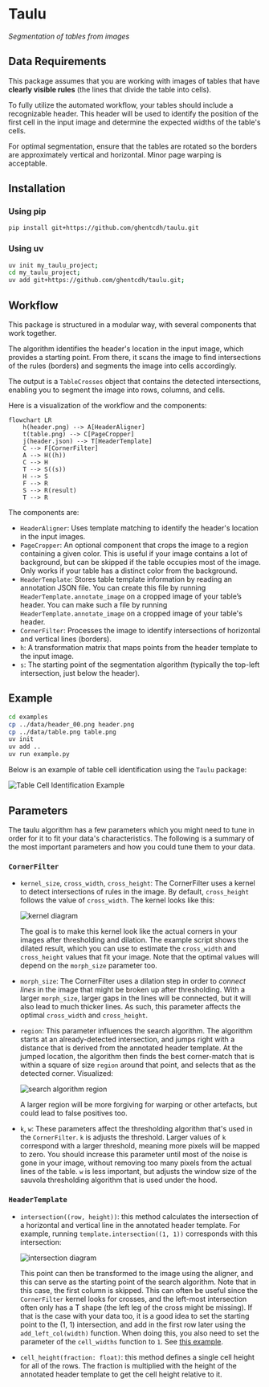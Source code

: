 # Taulu
_Segmentation of tables from images_

## Data Requirements 

This package assumes that you are working with images of tables that have **clearly visible rules** (the lines that divide the table into cells).

To fully utilize the automated workflow, your tables should include a recognizable header. This header will be used to identify the position of the first cell in the input image and determine the expected widths of the table's cells.

For optimal segmentation, ensure that the tables are rotated so the borders are approximately vertical and horizontal. Minor page warping is acceptable.


## Installation

### Using pip
```sh
pip install git+https://github.com/ghentcdh/taulu.git
```

### Using uv
```sh
uv init my_taulu_project;
cd my_taulu_project;
uv add git+https://github.com/ghentcdh/taulu.git;
```


## Workflow

This package is structured in a modular way, with several components that work together.

The algorithm identifies the header's location in the input image, which provides a starting point. From there, it scans the image to find intersections of the rules (borders) and segments the image into cells accordingly.

The output is a `TableCrosses` object that contains the detected intersections, enabling you to segment the image into rows, columns, and cells.

Here is a visualization of the workflow and the components:

```mermaid
flowchart LR
    h(header.png) --> A[HeaderAligner]
    t(table.png) --> C[PageCropper]
    j(header.json) --> T[HeaderTemplate]
    C --> F[CornerFilter]
    A --> H((h))
    C --> H
    T --> S((s))
    H --> S
    F --> R
    S --> R(result)
    T --> R
```

The components are:

- `HeaderAligner`: Uses template matching to identify the header's location in the input images.
- `PageCropper`: An optional component that crops the image to a region containing a given color. This is useful if your image contains a lot of background, but can be skipped if the table occupies most of the image. Only works if your table has a distinct color from the background.
- `HeaderTemplate`: Stores table template information by reading an annotation JSON file. You can create this file by running `HeaderTemplate.annotate_image` on a cropped image of your table’s header.
You can make such a file by running `HeaderTemplate.annotate_image` on a cropped image of your table's header.
- `CornerFilter`: Processes the image to identify intersections of horizontal and vertical lines (borders).
- `h`: A transformation matrix that maps points from the header template to the input image.
- `s`: The starting point of the segmentation algorithm (typically the top-left intersection, just below the header).

## Example

```bash
cd examples
cp ../data/header_00.png header.png
cp ../data/table.png table.png
uv init
uv add ..
uv run example.py 
```
Below is an example of table cell identification using the `Taulu` package:

![Table Cell Identification Example](examples/table_cell_identification_example.jpg)

## Parameters

The taulu algorithm has a few parameters which you might need to tune in order for it to fit your data's characteristics.
The following is a summary of the most important parameters and how you could tune them to your data.

### `CornerFilter`

- `kernel_size`, `cross_width`, `cross_height`: The CornerFilter uses a kernel to detect intersections of rules in the image. By default, `cross_height` follows the value of `cross_width`. The kernel looks like this:

  ![kernel diagram](./data/kernel.svg)

  The goal is to make this kernel look like the actual corners in your images after thresholding and dilation. The example script shows the dilated result, which you can use to estimate the `cross_width` and `cross_height` values that fit your image.
  Note that the optimal values will depend on the `morph_size` parameter too.
- `morph_size`: The CornerFilter uses a dilation step in order to _connect lines_ in the image that might be broken up after thresholding. With a larger `morph_size`, larger gaps in the lines will be connected, but it will also lead to much thicker lines. As such, this parameter affects the optimal `cross_width` and `cross_height`.
- `region`: This parameter influences the search algorithm. The algorithm starts at an already-detected intersection, and jumps right with a distance that is derived from the annotated header template. At the jumped location, the algorithm then finds the best corner-match that is within a square of size `region` around that point, and selects that as the detected corner. Visualized:

  ![search algorithm region](./data/search.svg)

  A larger region will be more forgiving for warping or other artefacts, but could lead to false positives too.
- `k`, `w`: These parameters affect the thresholding algorithm that's used in the `CornerFilter`. `k` is adjusts the threshold. Larger values of `k` correspond with a larger threshold, meaning more pixels will be mapped to zero. You should increase this parameter until most of the noise is gone in your image, without removing too many pixels from the actual lines of the table. `w` is less important, but adjusts the window size of the sauvola thresholding algorithm that is used under the hood.

### `HeaderTemplate`

- `intersection((row, height))`: this method calculates the intersection of a horizontal and vertical line in the annotated header template. For example, running `template.intersection((1, 1))` corresponds with this intersection:

  ![intersection diagram](./data/intersect.svg)

  This point can then be transformed to the image using the aligner, and this can serve as the starting point of the search algorithm. Note that in this case, the first column is skipped. This can often be useful since the `CornerFilter` kernel looks for crosses, and the left-most intersection often only has a T shape (the left leg of the cross might be missing).
  If that is the case with your data too, it is a good idea to set the starting point to the (1, 1) intersection, and add in the first row later using the `add_left_col(width)` function. When doing this, you also need to set the parameter of the `cell_widths` function to `1`. See [this example](./examples/example.py).
- `cell_height(fraction: float)`: this method defines a single cell height for all of the rows. The fraction is multiplied with the height of the annotated header template to get the cell height relative to it.
